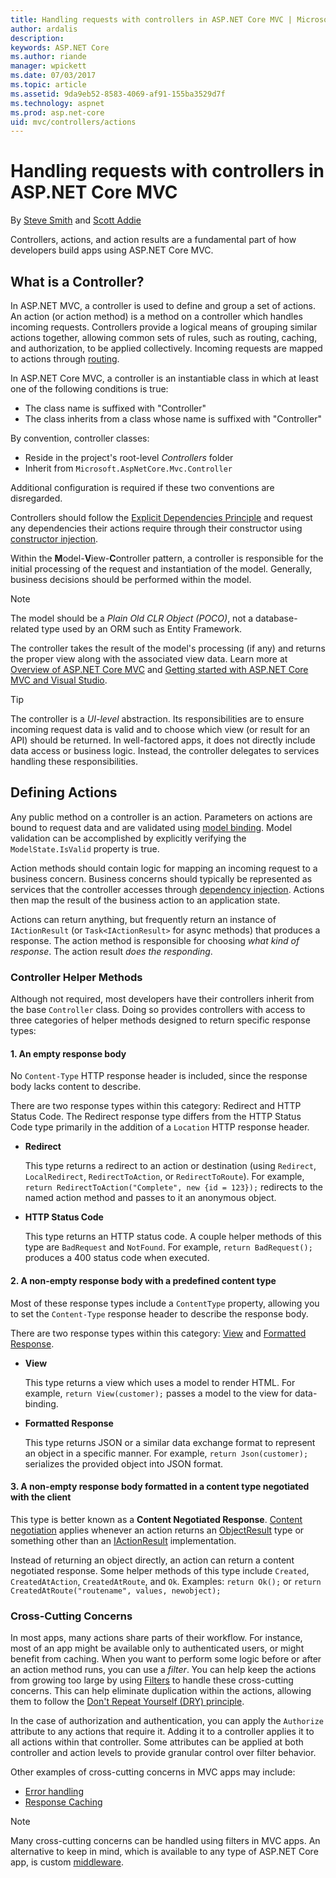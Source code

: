 ```yaml
---
title: Handling requests with controllers in ASP.NET Core MVC | Microsoft Docs
author: ardalis
description: 
keywords: ASP.NET Core
ms.author: riande
manager: wpickett
ms.date: 07/03/2017
ms.topic: article
ms.assetid: 9da9eb52-8583-4069-af91-155ba3529d7f
ms.technology: aspnet
ms.prod: asp.net-core
uid: mvc/controllers/actions
---
```

# Handling requests with controllers in ASP.NET Core MVC

By [Steve Smith](http://ardalis.com) and [Scott Addie](https://github.com/scottaddie)

Controllers, actions, and action results are a fundamental part of how developers build apps using ASP.NET Core MVC.

## What is a Controller?

In ASP.NET MVC, a controller is used to define and group a set of actions. An action (or action method) is a method on a controller which handles incoming requests. Controllers provide a logical means of grouping similar actions together, allowing common sets of rules, such as routing, caching, and authorization, to be applied collectively. Incoming requests are mapped to actions through [routing](xref:mvc/controllers/routing).

In ASP.NET Core MVC, a controller is an instantiable class in which at least one of the following conditions is true:
* The class name is suffixed with "Controller"
* The class inherits from a class whose name is suffixed with "Controller"

By convention, controller classes:
* Reside in the project's root-level *Controllers* folder
* Inherit from `Microsoft.AspNetCore.Mvc.Controller`

Additional configuration is required if these two conventions are disregarded.

Controllers should follow the [Explicit Dependencies Principle](http://deviq.com/explicit-dependencies-principle) and request any dependencies their actions require through their constructor using [constructor injection](xref:mvc/controllers/dependency-injection#constructor-injection).

Within the **M**odel-**V**iew-**C**ontroller pattern, a controller is responsible for the initial processing of the request and instantiation of the model. Generally, business decisions should be performed within the model.

> [!NOTE]
> The model should be a *Plain Old CLR Object (POCO)*, not a database-related type used by an ORM such as Entity Framework.

The controller takes the result of the model's processing (if any) and returns the proper view along with the associated view data. Learn more at [Overview of ASP.NET Core MVC](xref:mvc/overview) and [Getting started with ASP.NET Core MVC and Visual Studio](xref:tutorials/first-mvc-app/start-mvc).

> [!TIP]
> The controller is a *UI-level* abstraction. Its responsibilities are to ensure incoming request data is valid and to choose which view (or result for an API) should be returned. In well-factored apps, it does not directly include data access or business logic. Instead, the controller delegates to services handling these responsibilities.

## Defining Actions

Any public method on a controller is an action. Parameters on actions are bound to request data and are validated using [model binding](xref:mvc/models/model-binding). Model validation can be accomplished by explicitly verifying the `ModelState.IsValid` property is true.

Action methods should contain logic for mapping an incoming request to a business concern. Business concerns should typically be represented as services that the controller accesses through [dependency injection](xref:mvc/controllers/dependency-injection). Actions then map the result of the business action to an application state.

Actions can return anything, but frequently return an instance of `IActionResult` (or `Task<IActionResult>` for async methods) that produces a response. The action method is responsible for choosing *what kind of response*. The action result *does the responding*.

### Controller Helper Methods

Although not required, most developers have their controllers inherit from the base `Controller` class. Doing so provides controllers with access to three categories of helper methods designed to return specific response types:

#### 1. An empty response body

No `Content-Type` HTTP response header is included, since the response body lacks content to describe.

There are two response types within this category: Redirect and HTTP Status Code. The Redirect response type differs from the HTTP Status Code type primarily in the addition of a `Location` HTTP response header.

* **Redirect**

    This type returns a redirect to an action or destination (using `Redirect`, `LocalRedirect`, `RedirectToAction`, or `RedirectToRoute`). For example, `return RedirectToAction("Complete", new {id = 123});` redirects to the named action method and passes to it an anonymous object.

* **HTTP Status Code**

    This type returns an HTTP status code. A couple helper methods of this type are `BadRequest` and `NotFound`. For example, `return BadRequest();` produces a 400 status code when executed.

#### 2. A non-empty response body with a predefined content type

Most of these response types include a `ContentType` property, allowing you to set the `Content-Type` response header to describe the response body.

There are two response types within this category: [View](xref:mvc/views/overview) and [Formatted Response](xref:mvc/models/formatting).

* **View**

    This type returns a view which uses a model to render HTML. For example, `return View(customer);` passes a model to the view for data-binding.

* **Formatted Response**

    This type returns JSON or a similar data exchange format to represent an object in a specific manner. For example, `return Json(customer);` serializes the provided object into JSON format.

#### 3. A non-empty response body formatted in a content type negotiated with the client

This type is better known as a **Content Negotiated Response**. [Content negotiation](xref:mvc/models/formatting#content-negotiation) applies whenever an action returns an [ObjectResult](https://docs.microsoft.com/en-us/aspnet/core/api/microsoft.aspnetcore.mvc.objectresult) type or something other than an [IActionResult](https://docs.microsoft.com/en-us/aspnet/core/api/microsoft.aspnetcore.mvc.iactionresult) implementation. 

Instead of returning an object directly, an action can return a content negotiated response. Some helper methods of this type include `Created`, `CreatedAtAction`, `CreatedAtRoute`, and `Ok`. Examples: `return Ok();` or `return CreatedAtRoute("routename", values, newobject);`

### Cross-Cutting Concerns

In most apps, many actions share parts of their workflow. For instance, most of an app might be available only to authenticated users, or might benefit from caching. When you want to perform some logic before or after an action method runs, you can use a *filter*. You can help keep the actions from growing too large by using [Filters](xref:mvc/controllers/filters) to handle these cross-cutting concerns. This can help eliminate duplication within the actions, allowing them to follow the [Don't Repeat Yourself (DRY) principle](http://deviq.com/don-t-repeat-yourself/).

In the case of authorization and authentication, you can apply the `Authorize` attribute to any actions that require it. Adding it to a controller applies it to all actions within that controller. Some attributes can be applied at both controller and action levels to provide granular control over filter behavior.

Other examples of cross-cutting concerns in MVC apps may include:
   * [Error handling](xref:mvc/controllers/filters#exception-filters)
   * [Response Caching](xref:performance/caching/response)

> [!NOTE]
> Many cross-cutting concerns can be handled using filters in MVC apps. An alternative to keep in mind, which is available to any type of ASP.NET Core app, is custom [middleware](xref:fundamentals/middleware).